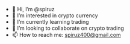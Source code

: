 - 👋 Hi, I’m @spiruz
- 👀 I’m interested in crypto currency
- 🌱 I’m currently learning trading
- 💞️ I’m looking to collaborate on crypto trading
- 📫 How to reach me: spiruz400@gmail.com

<!---
spiruz/spiruz is a ✨ special ✨ repository because its `README.md` (this file) appears on your GitHub profile.
You can click the Preview link to take a look at your changes.
--->
